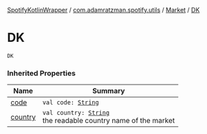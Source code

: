 [SpotifyKotlinWrapper](../../index.md) / [com.adamratzman.spotify.utils](../index.md) / [Market](index.md) / [DK](./-d-k.md)

# DK

`DK`

### Inherited Properties

| Name | Summary |
|---|---|
| [code](code.md) | `val code: `[`String`](https://kotlinlang.org/api/latest/jvm/stdlib/kotlin/-string/index.html) |
| [country](country.md) | `val country: `[`String`](https://kotlinlang.org/api/latest/jvm/stdlib/kotlin/-string/index.html)<br>the readable country name of the market |
